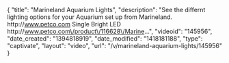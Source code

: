 {
    "title": "Marineland Aquarium Lights",
    "description": "See the differnt lighting options for your Aquarium set up from Marineland. http:\/\/www.petco.com Single Bright LED http:\/\/www.petco.com\/product\/116628\/Marine...",
    "videoid": "145956",
    "date_created": "1394818919",
    "date_modified": "1418181188",
    "type": "captivate",
    "layout": "video",
    "url": "\/v\/marineland-aquarium-lights\/145956"
}